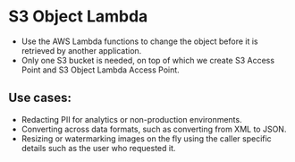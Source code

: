 # S3 Object Lambda

- Use the AWS Lambda functions to change the object before it is retrieved by another application.
- Only one S3 bucket is needed, on top of which we create S3 Access Point and S3 Object Lambda Access Point.

## Use cases:
- Redacting PII for analytics or non-production environments.
- Converting across data formats, such as converting from XML to JSON.
- Resizing or watermarking images on the fly using the caller specific details such as the user who requested it.